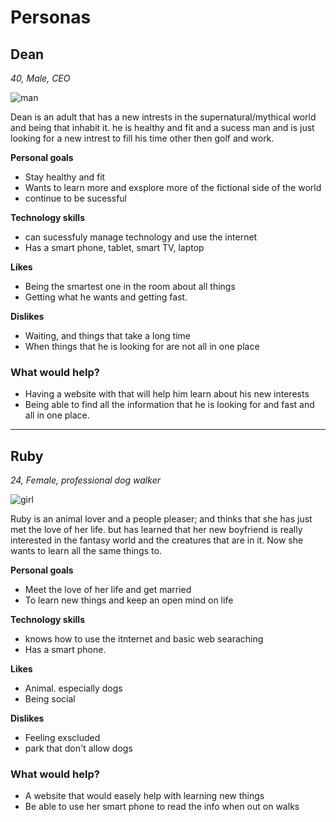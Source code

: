 # Personas

## Dean 

*40, Male, CEO*

![man](man.jpg)



Dean is an adult that has a new intrests in the supernatural/mythical world and being that inhabit it. he is healthy and fit and a sucess man and is just looking for a new intrest to fill his time other then golf and work.

**Personal goals**

- Stay healthy and fit 
- Wants to learn more and exsplore more of the fictional side of the world
- continue to be sucessful

**Technology skills**

- can sucessfuly manage technology and use the internet
- Has a smart phone, tablet, smart TV, laptop


**Likes**

- Being the smartest one in the room about all things
- Getting what he wants and getting fast.

**Dislikes**

- Waiting, and things that take a long time
- When things that he is looking for are not all in one place

### What would help?

- Having a website with that will help him learn about his new interests
- Being able to find all the information that he is looking for and fast and all in one place.

---

## Ruby

*24, Female, professional dog walker*

![girl](girl.jpg)

Ruby is an animal lover and a people pleaser; and thinks that she has just met the love of her life. but has learned that her new boyfriend is really interested in the fantasy world and the creatures that are in it. Now she wants to learn all the same things to.

**Personal goals**

- Meet the love of her life and get married
- To learn new things and keep an open mind on life

**Technology skills**

- knows how to use the itnternet and basic web searaching
- Has a smart phone.

**Likes**

- Animal. especially dogs
- Being social 

**Dislikes**

- Feeling exscluded
- park that don't allow dogs

### What would help?

- A website that would easely help with learning new things
- Be able to use her smart phone to read the info when out on walks